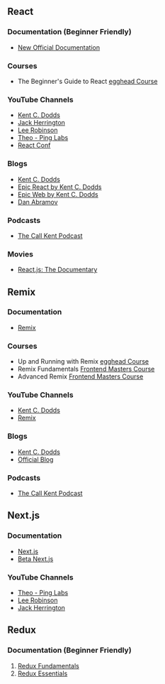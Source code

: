 ## React

### Documentation (Beginner Friendly)

- [New Official Documentation](https://react.dev/learn)

### Courses

- The Beginner's Guide to React
[egghead Course](https://egghead.io/courses/the-beginner-s-guide-to-react)

### YouTube Channels

- [Kent C. Dodds](https://www.youtube.com/c/KentCDodds-vids)
- [Jack Herrington](https://www.youtube.com/c/JackHerrington)
- [Lee Robinson](https://www.youtube.com/@leerob)
- [Theo - Ping Labs](https://www.youtube.com/c/TheoBrowne1017)
- [React Conf](https://www.youtube.com/@ReactConf-gu9cu)

### Blogs

- [Kent C. Dodds](https://kentcdodds.com/blog)
- [Epic React by Kent C. Dodds](https://epicreact.dev/articles)
- [Epic Web by Kent C. Dodds](https://www.epicweb.dev/articles)
- [Dan Abramov](https://overreacted.io)

### Podcasts

- [The Call Kent Podcast](https://podcasts.apple.com/ru/podcast/the-call-kent-podcast/id1584425659)

### Movies

- [React.js: The Documentary](https://www.youtube.com/watch?v=8pDqJVdNa44)

## Remix

### Documentation

- [Remix](https://remix.run/docs/en/main)

### Courses

- Up and Running with Remix
[egghead Course](https://egghead.io/courses/up-and-running-with-remix-b82b6bb6)
- Remix Fundamentals
[Frontend Masters Course](https://frontendmasters.com/courses/remix/)
- Advanced Remix
[Frontend Masters Course](https://frontendmasters.com/courses/advanced-remix/)

### YouTube Channels

- [Kent C. Dodds](https://www.youtube.com/c/KentCDodds-vids)
- [Remix](https://www.youtube.com/c/Remix-Run)

### Blogs

- [Kent C. Dodds](https://kentcdodds.com/blog)
- [Official Blog](https://remix.run/blog)

### Podcasts

- [The Call Kent Podcast](https://podcasts.apple.com/ru/podcast/the-call-kent-podcast/id1584425659)

## Next.js

### Documentation

- [Next.js](https://nextjs.org/docs/getting-started)
- [Beta Next.js](https://beta.nextjs.org/docs)

### YouTube Channels

- [Theo - Ping Labs](https://www.youtube.com/c/TheoBrowne1017)
- [Lee Robinson](https://www.youtube.com/@leerob)
- [Jack Herrington](https://www.youtube.com/c/JackHerrington)

## Redux

### Documentation (Beginner Friendly)

1. [Redux Fundamentals](https://redux.js.org/tutorials/fundamentals/part-1-overview)
2. [Redux Essentials](https://redux.js.org/tutorials/essentials/part-1-overview-concepts)
